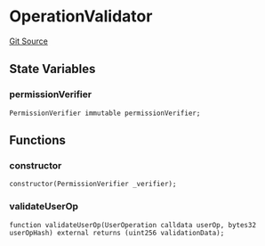 # OperationValidator
[Git Source](https://github.com/permissivelabs/core/blob/d0719570d71b02a6308e94b636f8594e86ad2ce4/src/integrations/6900/OperationValidator.sol)


## State Variables
### permissionVerifier

```solidity
PermissionVerifier immutable permissionVerifier;
```


## Functions
### constructor


```solidity
constructor(PermissionVerifier _verifier);
```

### validateUserOp


```solidity
function validateUserOp(UserOperation calldata userOp, bytes32 userOpHash) external returns (uint256 validationData);
```

